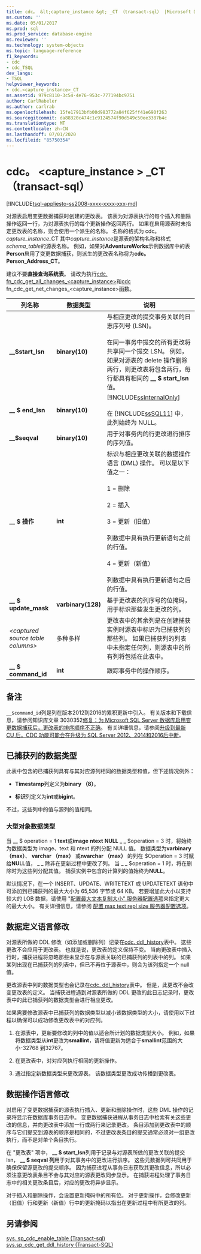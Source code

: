 ```yaml
---
title: cdc。 &lt;capture_instance &gt; _CT （transact-sql） |Microsoft Docs
ms.custom: ''
ms.date: 05/01/2017
ms.prod: sql
ms.prod_service: database-engine
ms.reviewer: ''
ms.technology: system-objects
ms.topic: language-reference
f1_keywords:
- cdc
- cdc_TSQL
dev_langs:
- TSQL
helpviewer_keywords:
- cdc.<capture_instance>_CT
ms.assetid: 979c8110-3c54-4e76-953c-777194bc9751
author: CarlRabeler
ms.author: carlrab
ms.openlocfilehash: 15fe17913bfb00d983772a84f625ff41e690f263
ms.sourcegitcommit: da88320c474c1c9124574f90d549c50ee3387b4c
ms.translationtype: MT
ms.contentlocale: zh-CN
ms.lasthandoff: 07/01/2020
ms.locfileid: "85750354"
---
```

# <a name="cdcltcapture_instancegt_ct-transact-sql"></a>cdc。 &lt;capture_instance &gt; _CT （transact-sql）
[!INCLUDE[tsql-appliesto-ss2008-xxxx-xxxx-xxx-md](../../includes/applies-to-version/sqlserver.md)]

  对源表启用变更数据捕获时创建的更改表。 该表为对源表执行的每个插入和删除操作返回一行，为对源表执行的每个更新操作返回两行。 如果在启用源表时未指定更改表的名称，则会使用一个派生的名称。 名称的格式为 cdc。*capture_instance*_CT 其中*capture_instance*是源表的架构名称和格式*schema_table*的源表名称。 例如，如果对**AdventureWorks**示例数据库中的表**Person**启用了变更数据捕获，则派生的更改表名称将为**cdc。Person_Address_CT**。  
  
 建议不要**直接查询系统表**。 请改为执行[cdc. fn_cdc_get_all_changes_<capture_instance>](../../relational-databases/system-functions/cdc-fn-cdc-get-all-changes-capture-instance-transact-sql.md)和[cdc](../../relational-databases/system-functions/cdc-fn-cdc-get-net-changes-capture-instance-transact-sql.md) fn_cdc_get_net_changes_<capture_instance>函数。  
  

  
|列名称|数据类型|说明|  
|-----------------|---------------|-----------------|  
|**__$start_lsn**|**binary(10)**|与相应更改的提交事务关联的日志序列号 (LSN)。<br /><br /> 在同一事务中提交的所有更改将共享同一个提交 LSN。 例如，如果对源表的 delete 操作删除两行，则更改表将包含两行，每行都具有相同的 **__ $ start_lsn**值。|  
|**__ $ end_lsn**|**binary(10)**|[!INCLUDE[ssInternalOnly](../../includes/ssinternalonly-md.md)]<br /><br /> 在 [!INCLUDE[ssSQL11](../../includes/sssql11-md.md)] 中，此列始终为 NULL。|  
|**__$seqval**|**binary(10)**|用于对事务内的行更改进行排序的序列值。|  
|**__ $ 操作**|**int**|标识与相应更改关联的数据操作语言 (DML) 操作。 可以是以下值之一：<br /><br /> 1 = 删除<br /><br /> 2 = 插入<br /><br /> 3 = 更新（旧值）<br /><br /> 列数据中具有执行更新语句之前的行值。<br /><br /> 4 = 更新（新值）<br /><br /> 列数据中具有执行更新语句之后的行值。|  
|**__ $ update_mask**|**varbinary(128)**|基于更改表的列序号的位掩码，用于标识那些发生更改的列。|  
|*\<captured source table columns>*|多种多样|更改表中的其余列是在创建捕获实例时源表中标识为已捕获列的那些列。 如果已捕获列的列表中未指定任何列，则源表中的所有列将包括在此表中。|  
|**__ $ command_id** |**int** |跟踪事务中的操作顺序。 |  
  
## <a name="remarks"></a>备注  

`__$command_id`列是列在版本2012到2016的累积更新中引入。 有关版本和下载信息，请参阅知识库文章 3030352[修复：为 Microsoft SQL Server 数据库启用变更数据捕获后，更改表的排序顺序不正确](https://support.microsoft.com/help/3030352/fix-the-change-table-is-ordered-incorrectly-for-updated-rows-after-you)。  有关详细信息，请参阅[升级到最新 CU 后，CDC 功能可能会在升级为 SQL Server 2012、2014和2016后中断](https://blogs.msdn.microsoft.com/sql_server_team/cdc-functionality-may-break-after-upgrading-to-the-latest-cu-for-sql-server-2012-2014-and-2016/)。

## <a name="captured-column-data-types"></a>已捕获列的数据类型  
 此表中包含的已捕获列具有与其对应源列相同的数据类型和值，但下述情况例外：  
  
-   **Timestamp**列定义为**binary （8）**。  
  
-   **标识**列定义为**int**或**bigint**。  
  
 不过，这些列中的值与源列的值相同。  
  
### <a name="large-object-data-types"></a>大型对象数据类型  
 当 __ $ operation = 1 **text**或**image** **ntext** **NULL** \_ \_ $operation = 3 时，将始终为数据类型为 image、text 和 ntext 的列分配 NULL 值。 数据类型为**varbinary （max）**、 **varchar （max）** 或**nvarchar （max）** 的列在 $Operation = 3 时赋给**NULL**值， \_ \_ 除非在更新过程中更改了列。 当 \_ \_ $operation = 1 时，将在删除时为这些列分配其值。 捕获实例中包含的计算列的值始终为**NULL**。  
  
 默认情况下，在一个 INSERT、UPDATE、WRITETEXT 或 UPDATETEXT 语句中可添加到已捕获列的最大大小为 65,536 字节或 64 KB。 若要增加此大小以支持较大的 LOB 数据，请使用 "[配置最大文本复制大小" 服务器配置选项](../../database-engine/configure-windows/configure-the-max-text-repl-size-server-configuration-option.md)来指定更大的最大大小。 有关详细信息，请参阅 [配置 max text repl size 服务器配置选项](../../database-engine/configure-windows/configure-the-max-text-repl-size-server-configuration-option.md)。  
  
## <a name="data-definition-language-modifications"></a>数据定义语言修改  
 对源表所做的 DDL 修改（如添加或删除列）记录在[cdc. ddl_history](../../relational-databases/system-tables/cdc-ddl-history-transact-sql.md)表中。 这些更改不会应用于更改表。 也就是说，更改表的定义保持不变。 当向更改表中插入行时，捕获进程将忽略那些未显示在与源表关联的已捕获列的列表中的列。 如果某列出现在已捕获列的列表中，但已不再位于源表中，则会为该列指定一个 null 值。  
  
 更改源表中列的数据类型也会记录在[cdc. ddl_history](../../relational-databases/system-tables/cdc-ddl-history-transact-sql.md)表中。 但是，此更改不会改变更改表的定义。 当捕获进程遇到对源表所做的 DDL 更改的此日志记录时，更改表中的此已捕获列的数据类型会进行相应更改。  
  
 如果需要修改源表中已捕获列的数据类型以减小该数据类型的大小，请使用以下过程以确保可以成功修改更改表中的对应列。  
  
1.  在源表中，更新要修改的列中的值以适合所计划的数据类型大小。 例如，如果将数据类型从**int**更改为**smallint**，请将值更新为适合于**smallint**范围的大小-32768 到32767。  
  
2.  在更改表中，对对应列执行相同的更新操作。  
  
3.  通过指定新数据类型来更改源表。 该数据类型更改成功传播到更改表。  

## <a name="data-manipulation-language-modifications"></a>数据操作语言修改  
 对启用了变更数据捕获的源表执行插入、更新和删除操作时，这些 DML 操作的记录将显示在数据库事务日志中。 变更数据捕获进程从事务日志中检索有关这些更改的信息，并向更改表中添加一行或两行来记录更改。 条目添加到更改表中的顺序与它们提交到源表的顺序是相同的，不过更改表条目的提交通常必须对一组更改执行，而不是对单个条目执行。  
  
 在 "更改表" 项中， **__ $ start_lsn**列用于记录与对源表所做的更改关联的提交 lsn， **__ $ seqval 列**用于对其事务中的更改进行排序。 这些元数据列可共同用于确保保留源更改的提交顺序。 因为捕获进程从事务日志获取其更改信息，所以必须注意更改表条目不会与其对应的源表更改同步显示。 在捕获进程处理了事务日志中的相关更改条目后，对应的更改将异步显示。  
  
 对于插入和删除操作，会设置更新掩码中的所有位。 对于更新操作，会修改更新（旧值）行和更新（新值）行中的更新掩码以指出在更新过程中有所更改的列。  
  
## <a name="see-also"></a>另请参阅  
 [sys. sp_cdc_enable_table &#40;Transact-sql&#41;](../../relational-databases/system-stored-procedures/sys-sp-cdc-enable-table-transact-sql.md)   
 [sys.sp_cdc_get_ddl_history &#40;Transact-SQL&#41;](../../relational-databases/system-stored-procedures/sys-sp-cdc-get-ddl-history-transact-sql.md)  
  
  

